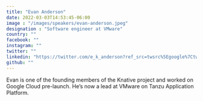 ```yaml
---
title: "Evan Anderson"
date: 2022-03-03T14:53:45-06:00
image : "/images/speakers/evan-anderson.jpeg"
designation : "Software engineer at VMware"
country: ""
facebook: ""
instagram: ""
twitter: ""
linkedin: "https://twitter.com/e_k_anderson?ref_src=twsrc%5Egoogle%7Ctwcamp%5Eserp%7Ctwgr%5Eauthor"
github: ""
---
```


Evan is one of the founding members of the Knative project and worked on Google Cloud pre-launch. He’s now a lead at VMware on Tanzu Application Platform. 